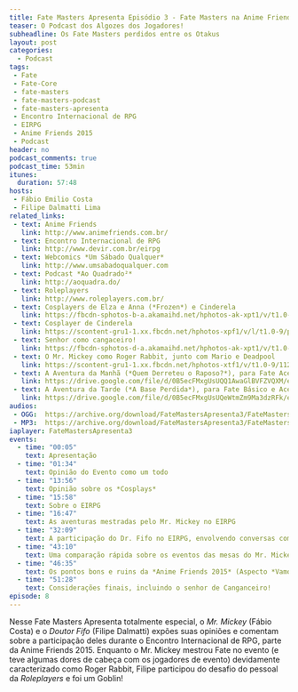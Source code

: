 ```yaml
---
title: Fate Masters Apresenta Episódio 3 - Fate Masters na Anime Friends 2015
teaser: O Podcast dos Algozes dos Jogadores!
subheadline: Os Fate Masters perdidos entre os Otakus
layout: post
categories:
  - Podcast
tags:
 - Fate
 - Fate-Core
 - fate-masters
 - fate-masters-podcast
 - fate-masters-apresenta
 - Encontro Internacional de RPG
 - EIRPG
 - Anime Friends 2015
 - Podcast
header: no
podcast_comments: true 
podcast_time: 53min
itunes:
  duration: 57:48
hosts:
 - Fábio Emilio Costa
 - Filipe Dalmatti Lima
related_links:
 - text: Anime Friends
   link: http://www.animefriends.com.br/
 - text: Encontro Internacional de RPG
   link: http://www.devir.com.br/eirpg
 - text: Webcomics *Um Sábado Qualquer*
   link: http://www.umsabadoqualquer.com
 - text: Podcast *Ao Quadrado²*
   link: http://aoquadra.do/
 - text: Roleplayers
   link: http://www.roleplayers.com.br/
 - text: Cosplayers de Elza e Anna (*Frozen*) e Cinderela
   link: https://fbcdn-sphotos-b-a.akamaihd.net/hphotos-ak-xpt1/v/t1.0-9/11703084_965287756868443_7519496614998231843_n.jpg?oh=9da32206cdad33a2d6ad15e771f09357&oe=56237E79&__gda__=1444283517_c4587aa4862643e4fd20212330bd71be
 - text: Cosplayer de Cinderela
   link: https://scontent-gru1-1.xx.fbcdn.net/hphotos-xpf1/v/l/t1.0-9/p403x403/11053121_1680751625488575_7245074951129782236_n.jpg?oh=b93c2473b4b226bb8ee24f5d4df022aa&oe=5626DEEC
 - text: Senhor como cangaceiro!
   link: https://fbcdn-sphotos-d-a.akamaihd.net/hphotos-ak-xpt1/v/t1.0-9/11223302_10152983523707543_7459976140123187533_n.jpg?oh=427a7aeb0538c261724c68b3d9545501&oe=5621BE84&__gda__=1445356173_a10420f5947b384406a2571f260bcc81
 - text: O Mr. Mickey como Roger Rabbit, junto com Mario e Deadpool
   link: https://scontent-gru1-1.xx.fbcdn.net/hphotos-xtf1/v/t1.0-9/11251724_10152983523197543_8312035573441559799_n.jpg?oh=c6f07b903564a2a36f653808db45a151&oe=56593D16
 - text: A Aventura da Manhã (*Quem Derreteu o Raposo?*), para Fate Acelerado, com Fichas, Cenário e Regras necessárias (em PDF)
   link: https://drive.google.com/file/d/0B5ecFMxgUsUQQ1AwaGlBVFZVQXM/edit?usp=docslist_api
 - text: A Aventura da Tarde (*A Base Perdida*), para Fate Básico e Acelerado, como parte do Cenário do Conto de Fadas do Espaço, com todas as Regras necessárias e Fichas de Personagem para Fate Básico
   link: https://drive.google.com/file/d/0B5ecFMxgUsUQeWtmZm9Ma3dzRFk/edit?usp=docslist_api
audios:
 - OGG:  https://archive.org/download/FateMastersApresenta3/FateMastersApresenta3.ogg
 - MP3:  https://archive.org/download/FateMastersApresenta3/FateMastersApresenta3.mp3
iaplayer: FateMastersApresenta3
events: 
  - time: "00:05"
    text: Apresentação
  - time: "01:34"
    text: Opinião do Evento como um todo
  - time: "13:56"
    text: Opinião sobre os *Cosplays*
  - time: "15:58"
    text: Sobre o EIRPG
  - time: "16:47"
    text: As aventuras mestradas pelo Mr. Mickey no EIRPG 
  - time: "32:09"
    text: A participação do Dr. Fifo no EIRPG, envolvendo conversas com pessoal de RPG e o *Nóis é Goblin*
  - time: "43:10"
    text: Uma comparação rápida sobre os eventos das mesas do Mr. Mickey e pelo *Nóis é Goblin* jogado pelo Dr. Fifo
  - time: "46:35"
    text: Os pontos bons e ruins da *Anime Friends 2015* (Aspecto *Vamos detonar a Yamato*)
  - time: "51:28"
    text: Considerações finais, incluindo o senhor de Canganceiro!
episode: 8
---
```


Nesse  Fate  Masters Apresenta  totalmente  especial,  o *Mr.  Mickey*
(Fábio Costa) e o *Doutor Fifo* (Filipe Dalmatti) expões suas opiniões
e comentam sobre a participação deles durante o Encontro Internacional
de RPG, parte  da Anime Friends 2015.  Enquanto o  Mr.  Mickey mestrou
Fate no  evento (e teve  algumas dores de  cabeça com os  jogadores de
evento) devidamente caracterizado como Roger Rabbit, Filipe participou
do desafio do pessoal da *Roleplayers* e foi um Goblin!
